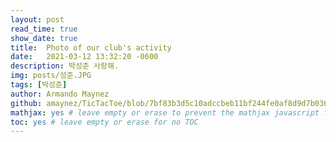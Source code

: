 ```yaml
---
layout: post
read_time: true
show_date: true
title:  Photo of our club's activity
date:   2021-03-12 13:32:20 -0600
description: 박성준 사랑해.
img: posts/성준.JPG
tags: [박성준]
author: Armando Maynez
github: amaynez/TicTacToe/blob/7bf83b3d5c10adccbeb11bf244fe0af8d9d7b036/entities/Neural_Network.py#L199
mathjax: yes # leave empty or erase to prevent the mathjax javascript from loading
toc: yes # leave empty or erase for no TOC
---
```

